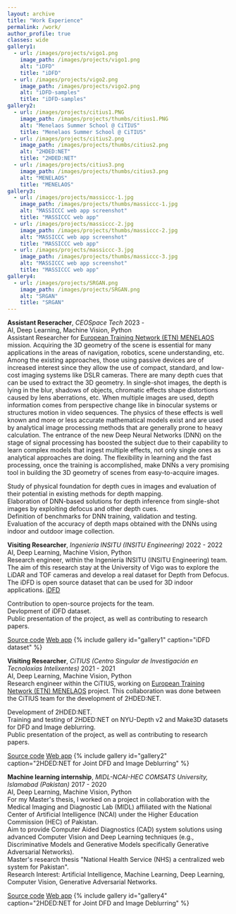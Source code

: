 ```yaml
---
layout: archive
title: "Work Experience"
permalink: /work/
author_profile: true
classes: wide
gallery1:
  - url: /images/projects/vigo1.png
    image_path: /images/projects/vigo1.png
    alt: "iDFD"
    title: "iDFD"
  - url: /images/projects/vigo2.png
    image_path: /images/projects/vigo2.png
    alt: "iDFD-samples"
    title: "iDFD-samples"
gallery2:
  - url: /images/projects/citius1.PNG
    image_path: /images/projects/thumbs/citius1.PNG
    alt: "Menelaos Summer School @ CiTIUS"
    title: "Menelaos Summer School @ CiTIUS"
  - url: /images/projects/citius2.png
    image_path: /images/projects/thumbs/citius2.png
    alt: "2HDED:NET"
    title: "2HDED:NET"
  - url: /images/projects/citius3.png
    image_path: /images/projects/thumbs/citius3.png
    alt: "MENELAOS"
    title: "MENELAOS"
gallery3:
  - url: /images/projects/massiccc-1.jpg
    image_path: /images/projects/thumbs/massiccc-1.jpg
    alt: "MASSICCC web app screenshot"
    title: "MASSICCC web app"
  - url: /images/projects/massiccc-2.jpg
    image_path: /images/projects/thumbs/massiccc-2.jpg
    alt: "MASSICCC web app screenshot"
    title: "MASSICCC web app"
  - url: /images/projects/massiccc-3.jpg
    image_path: /images/projects/thumbs/massiccc-3.jpg
    alt: "MASSICCC web app screenshot"
    title: "MASSICCC web app"
gallery4:
  - url: /images/projects/SRGAN.png
    image_path: /images/projects/SRGAN.png
    alt: "SRGAN"
    title: "SRGAN"   
---
```


**Assistant Reseracher**, *CEOSpace Tech* <span class="pull-right">2023 - </span>  
<span class="small-grey"><i class="fas fa-tools" aria-hidden="true"></i> AI, Deep Learning, Machine Vision, Python</span>  
Assistant Researcher for [European Training Network (ETN) MENELAOS](https://www.menelaos-nt.eu/) mission. Acquiring the 3D geometry of the scene is essential for many applications in the areas of navigation, robotics, scene understanding, etc. Among the existing approaches, those using passive devices are of increased interest since they allow the use of compact, standard, and low-cost imaging systems like DSLR cameras. There are many depth cues that can be used to extract the 3D geometry. In single-shot images, the depth is lying in the blur, shadows of objects, chromatic effects shape distortions caused by lens aberrations, etc.  When multiple images are used, depth information comes from perspective change like in binocular systems or structures motion in video sequences. The physics of these effects is well known and more or less accurate mathematical models exist and are used by analytical image processing methods that are generally prone to heavy calculation.
The entrance of the new Deep Neural Networks (DNN) on the stage of signal processing has boosted the subject due to their capability to learn complex models that ingest multiple effects, not only single ones as analytical approaches are doing. The flexibility in learning and the fast processing, once the training is accomplished, make DNNs a very promising tool in building the 3D geometry of scenes from easy-to-acquire images.


<i class="fas fa-plus small-grey"></i> Study of physical foundation for depth cues in images and evaluation of their potential in existing methods for depth mapping.  <br>
<i class="fas fa-plus small-grey"></i> Elaboration of DNN-based solutions for depth inference from single-shot images by exploiting defocus and other depth cues.  <br>
<i class="fas fa-plus small-grey"></i> Definition of benchmarks for DNN training, validation and testing. <br>
<i class="fas fa-plus small-grey"></i> Evaluation of the accuracy of depth maps obtained with the DNNs using indoor and outdoor image collection.<br>


**Visiting Researcher**, *Ingeniería INSITU (INSITU Engineering)* <span class="pull-right">2022 - 2022</span>  
<span class="small-grey"><i class="fas fa-tools" aria-hidden="true"></i>  AI, Deep Learning, Machine Vision, Python</span>  
Research engineer, within the Ingeniería INSITU (INSITU Engineering) team. The aim of this research stay at the University of Vigo was to explore the LiDAR and TOF cameras and develop a real dataset for Depth from Defocus. The iDFD is open source dataset that can be used for 3D indoor applications. [iDFD](https://github.com/saqibnaziir/iDFD)

<i class="fas fa-plus small-grey"></i> Contribution to open-source projects for the team.   <br>
<i class="fas fa-plus small-grey"></i> Devlopment of iDFD dataset. <br>
<i class="fas fa-plus small-grey"></i> Public presentation of the project, as well as contributing to research papers.<br>

<span class="small-grey"><i class="fab fa-fw fa-github" aria-hidden="true"></i>[Source code](https://github.com/saqibnaziir/iDFD)</span>
<span class="small-grey"><i class="fab fa-fw fa-chrome" aria-hidden="true"></i>[Web app](https://github.com/saqibnaziir/iDFD)</span>
{% include gallery id="gallery1" caption="iDFD dataset" %}


**Visiting Researcher**, *CiTIUS (Centro Singular de Investigación en Tecnoloxías Intelixentes)* <span class="pull-right">2021 - 2021</span>  
<span class="small-grey"><i class="fas fa-tools" aria-hidden="true"></i>  AI, Deep Learning, Machine Vision, Python</span>  
Research engineer within the CiTIUS, working on [European Training Network (ETN) MENELAOS](https://www.menelaos-nt.eu/) project. This collaboration was done between the CiTIUS team for the development of 2HDED:NET. 

<i class="fas fa-plus small-grey"></i> Development of 2HDED:NET. <br>
<i class="fas fa-plus small-grey"></i> Training and testing of 2HDED:NET on NYU-Depth v2 and Make3D datasets for DFD and Image deblurring. <br>
<i class="fas fa-plus small-grey"></i> Public presentation of the project, as well as contributing to research papers. <br>

<span class="small-grey"><i class="fab fa-fw fa-github" aria-hidden="true"></i>[Source code](https://ieeexplore.ieee.org/document/9897352)</span>
<span class="small-grey"><i class="fab fa-fw fa-chrome" aria-hidden="true"></i>[Web app](https://ieeexplore.ieee.org/document/9897352)</span>
{% include gallery id="gallery2" caption="2HDED:NET for Joint DFD and Image Deblurring" %}



**Machine learning internship**, *MIDL-NCAI-HEC COMSATS University, Islamabad (Pakistan)* <span class="pull-right">2017 - 2020</span>  
<span class="small-grey"><i class="fas fa-tools" aria-hidden="true"></i>  AI, Deep Learning, Machine Vision, Python</span>  
For my Master's thesis, I worked on a project in collaboration with the Medical Imaging and Diagnostic Lab (MIDL) affiliated with the National
Center of Artificial Intelligence (NCAI) under the Higher Education Commission (HEC) of Pakistan.  <br>
<i class="fas fa-plus small-grey"></i> Aim to provide Computer Aided Diagnostics (CAD) system solutions using advanced Computer Vision and Deep Learning techniques
(e.g., Discriminative Models and Generative Models specifically Generative Adversarial Networks). <br>
<i class="fas fa-plus small-grey"></i> Master's research thesis "National Health Service (NHS) a centralized web system
for Pakistan". <br> 
<i class="fas fa-plus small-grey"></i> Research Interest: Artificial Intelligence, Machine Learning, Deep
Learning, Computer Vision, Generative Adversarial Networks. <be>

<span class="small-grey"><i class="fab fa-fw fa-github" aria-hidden="true"></i>[Source code](https://ieeexplore.ieee.org/document/9897352)</span>
<span class="small-grey"><i class="fab fa-fw fa-chrome" aria-hidden="true"></i>[Web app](https://ieeexplore.ieee.org/document/9897352)</span>
{% include gallery id="gallery4" caption="2HDED:NET for Joint DFD and Image Deblurring" %}
